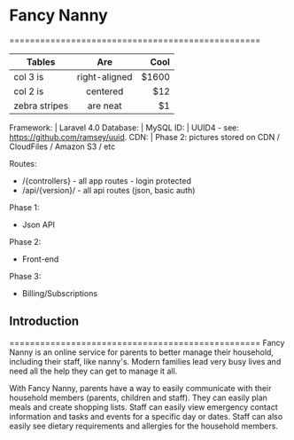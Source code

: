 # Fancy Nanny #
=================================================

| Tables        | Are           | Cool  |
| ------------- |:-------------:| -----:|
| col 3 is      | right-aligned | $1600 |
| col 2 is      | centered      |   $12 |
| zebra stripes | are neat      |    $1 |


Framework: | Laravel 4.0
Database: | MySQL
ID: | UUID4 - see: https://github.com/ramsey/uuid.
CDN: | Phase 2: pictures stored on CDN / CloudFiles / Amazon S3 / etc


Routes:
+ /{controllers} - all app routes - login protected
+ /api/{version}/ - all api routes (json, basic auth)

Phase 1:		
+ Json API

Phase 2:
+ Front-end

Phase 3:
+ Billing/Subscriptions


## Introduction ##
=================================================
Fancy Nanny is an online service for parents to better manage their household, including their staff, like nanny's. Modern families lead very busy lives and need all the help they can get to manage it all.

With Fancy Nanny, parents have a way to easily communicate with their household members (parents, children and staff). They can easily plan meals and create shopping lists. Staff can easily view emergency contact information and tasks and events for a specific day or dates. Staff can also easily see dietary requirements and allergies for the household members.

